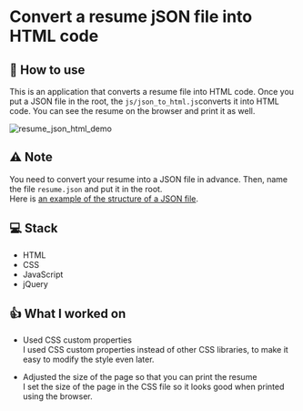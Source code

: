 # Convert a resume jSON file into HTML code

## :book: How to use

This is an application that converts a resume file into HTML code.
Once you put a JSON file in the root, the `js/json_to_html.js`converts it into HTML code.
You can see the resume on the browser and print it as well.

![resume_json_html_demo](https://user-images.githubusercontent.com/33252783/90581668-a8117000-e180-11ea-8705-bbc3dde7fcef.gif)


## :warning: Note

You need to convert your resume into a JSON file in advance. Then, name the file `resume.json` and put it in the root.<br>
Here is [an example of the structure of a JSON file](https://github.com/marieooq/resume_json_html/blob/master/resume.json).


## :computer: Stack

- HTML
- CSS
- JavaScript
- jQuery

## :thumbsup: What I worked on

- Used CSS custom properties <br>
  I used CSS custom properties instead of other CSS libraries, to make it easy to modify the style even later.

- Adjusted the size of the page so that you can print the resume <br>
  I set the size of the page in the CSS file so it looks good when printed using the browser.
